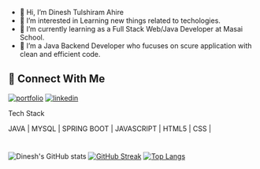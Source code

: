 - 👋 Hi, I’m Dinesh Tulshiram Ahire
- 👀 I’m interested in Learning new things related to techologies.
- 🌱 I’m currently learning as a Full Stack Web/Java Developer at Masai School.
- 💞️ I’m a Java Backend Developer who fucuses on scure application with clean and efficient code.

## :link: Connect With Me
[![portfolio](https://img.shields.io/badge/my_portfolio-000?style=for-the-badge&logo=ko-fi&logoColor=white)](https://relaxed-belekoy-2cff9b.netlify.app/)
[![linkedin](https://img.shields.io/badge/linkedin-0A66C2?style=for-the-badge&logo=linkedin&logoColor=white)](https://www.linkedin.com/in/dineshahire123)
<!-- [![twitter](https://img.shields.io/badge/twitter-1DA1F2?style=for-the-badge&logo=twitter&logoColor=white)](https://twitter.com/) -->
Tech Stack 

JAVA | MYSQL | SPRING BOOT | JAVASCRIPT | HTML5 | CSS |
<!-- 
Interesting On My Project

[![Lifestylestoreindia](https://img.shields.io/badge/LifestylestoreIndia-000?style=for-the-badge&logo=ko-fi&logoColor=white)](https://akshay-lifestylestoreindia.netlify.app/) | [![Pluralsight](https://img.shields.io/badge/Pluralsight-000?style=for-the-badge&logo=ko-fi&logoColor=white)](https://akshay-pluralsight.netlify.app/) | [![Unsplash](https://img.shields.io/badge/Unsplash-000?style=for-the-badge&logo=ko-fi&logoColor=white)](https://akshay-pluralsight.netlify.app/) | Online Shopping Application Using Spring boot and Java
 -->
#
<p align="center">
<!-- <img width="48%" src="https://github-readme-stats.vercel.app/api?username=dineshahire123&show_icons=true&theme=dark&title_color=ff8000&text_color=ffffff&bg_color=6a6a6a&locale=en&hide_border=true" alt="dineshahire123" />
<img width="48%" src="https://github-readme-streak-stats.herokuapp.com/?user=dineshahire123&theme=highcontrast&hide_border=true" alt="dineshahire123" />
<img width="40%" src="https://github-readme-stats.vercel.app/api/top-langs?username=dineshahire123&show_icons=true&theme=dark&title_color=ff8000&text_color=ffffff&bg_color=6a6a6a&locale=en&layout=compact&hide_border=true" alt="dineshahire123" />  -->

  ![Dinesh's GitHub stats](https://github-readme-stats.vercel.app/api?username=dineshahire123&show_icons=true&theme=dark)
[![GitHub Streak](https://github-readme-streak-stats.herokuapp.com?user=dineshahire123&theme=dark&date_format=M%20j%5B%2C%20Y%5D)](https://git.io/streak-stats)
[![Top Langs](https://github-readme-stats.vercel.app/api/top-langs/?username=dineshahire123&layout=compact&theme=dark)](https://github.com/dineshahire123/github-readme-stats)








<!-- - 📫 How to reach me ... -->

<!---
dineshahire123/dineshahire123 is a ✨ special ✨ repository because its `README.md` (this file) appears on your GitHub profile.
You can click the Preview link to take a look at your changes.
--->
